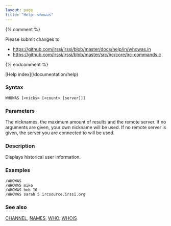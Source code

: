 ```yaml
---
layout: page
title: "Help: whowas"
---
```


{% comment %}

Please submit changes to
- https://github.com/irssi/irssi/blob/master/docs/help/in/whowas.in
- https://github.com/irssi/irssi/blob/master/src/irc/core/irc-commands.c


{% endcomment %}
<nav markdown="1">
[Help index](/documentation/help)
</nav>

### Syntax ###

<div class="highlight irssisyntax"><pre style="\-\-cmdlen:6ch"><code><span class="synB">WHOWAS</span> <span class="syn10">[<span class="syn09">&lt;nicks></span> <span class="syn14">[<span class="syn13">&lt;count></span> <span class="syn13">[<span class="syn">server</span>]</span>]</span>]</span></code></pre></div>



### Parameters ###

The nicknames, the maximum amount of results and the remote server. If no
arguments are given, your own nickname will be used. If no remote server is
given, the server you are connected to will be used.

### Description ###

Displays historical user information.

### Examples ###

    /WHOWAS
    /WHOWAS mike
    /WHOWAS bob 10
    /WHOWAS sarah 5 ircsource.irssi.org

### See also ###
[CHANNEL](/documentation/help/channel), [NAMES](/documentation/help/names), [WHO](/documentation/help/who), [WHOIS](/documentation/help/whois)

